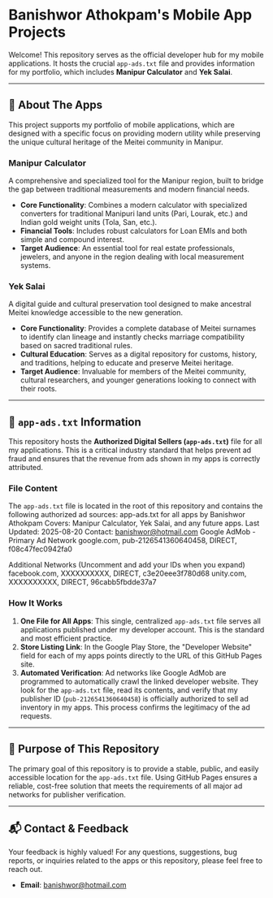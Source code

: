 # Banishwor Athokpam's Mobile App Projects

Welcome! This repository serves as the official developer hub for my mobile applications. It hosts the crucial `app-ads.txt` file and provides information for my portfolio, which includes **Manipur Calculator** and **Yek Salai**.

---

## 📱 About The Apps

This project supports my portfolio of mobile applications, which are designed with a specific focus on providing modern utility while preserving the unique cultural heritage of the Meitei community in Manipur.

### Manipur Calculator

A comprehensive and specialized tool for the Manipur region, built to bridge the gap between traditional measurements and modern financial needs.

* **Core Functionality**: Combines a modern calculator with specialized converters for traditional Manipuri land units (Pari, Lourak, etc.) and Indian gold weight units (Tola, San, etc.).
* **Financial Tools**: Includes robust calculators for Loan EMIs and both simple and compound interest.
* **Target Audience**: An essential tool for real estate professionals, jewelers, and anyone in the region dealing with local measurement systems.

### Yek Salai

A digital guide and cultural preservation tool designed to make ancestral Meitei knowledge accessible to the new generation.

* **Core Functionality**: Provides a complete database of Meitei surnames to identify clan lineage and instantly checks marriage compatibility based on sacred traditional rules.
* **Cultural Education**: Serves as a digital repository for customs, history, and traditions, helping to educate and preserve Meitei heritage.
* **Target Audience**: Invaluable for members of the Meitei community, cultural researchers, and younger generations looking to connect with their roots.

---

## 📄 `app-ads.txt` Information

This repository hosts the **Authorized Digital Sellers (`app-ads.txt`)** file for all my applications. This is a critical industry standard that helps prevent ad fraud and ensures that the revenue from ads shown in my apps is correctly attributed.

### File Content

The `app-ads.txt` file is located in the root of this repository and contains the following authorized ad sources:
app-ads.txt for all apps by Banishwor Athokpam
Covers: Manipur Calculator, Yek Salai, and any future apps.
Last Updated: 2025-08-20
Contact: banishwor@hotmail.com
Google AdMob - Primary Ad Network
google.com, pub-2126541360640458, DIRECT, f08c47fec0942fa0

Additional Networks (Uncomment and add your IDs when you expand)
facebook.com, XXXXXXXXXX, DIRECT, c3e20eee3f780d68
unity.com, XXXXXXXXXX, DIRECT, 96cabb5fbdde37a7

### How It Works

1.  **One File for All Apps**: This single, centralized `app-ads.txt` file serves all applications published under my developer account. This is the standard and most efficient practice.
2.  **Store Listing Link**: In the Google Play Store, the "Developer Website" field for each of my apps points directly to the URL of this GitHub Pages site.
3.  **Automated Verification**: Ad networks like Google AdMob are programmed to automatically crawl the linked developer website. They look for the `app-ads.txt` file, read its contents, and verify that my publisher ID (`pub-2126541360640458`) is officially authorized to sell ad inventory in my apps. This process confirms the legitimacy of the ad requests.

---

## 🎯 Purpose of This Repository

The primary goal of this repository is to provide a stable, public, and easily accessible location for the `app-ads.txt` file. Using GitHub Pages ensures a reliable, cost-free solution that meets the requirements of all major ad networks for publisher verification.

---

## 📬 Contact & Feedback

Your feedback is highly valued! For any questions, suggestions, bug reports, or inquiries related to the apps or this repository, please feel free to reach out.

* **Email**: [banishwor@hotmail.com](mailto:banishwor@hotmail.com)
